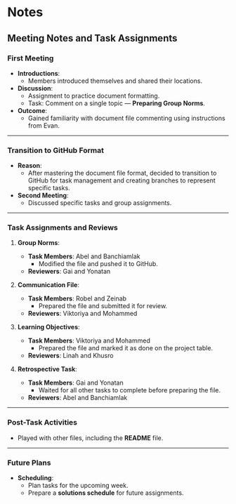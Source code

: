# Notes

## Meeting Notes and Task Assignments

### First Meeting

- **Introductions**:
  - Members introduced themselves and shared their locations.
- **Discussion**:
  - Assignment to practice document formatting.
  - Task: Comment on a single topic — **Preparing Group Norms**.
- **Outcome**:
  - Gained familiarity with document file commenting using instructions from Evan.

---

### Transition to GitHub Format

- **Reason**:
  - After mastering the document file format, decided to transition to GitHub for task management and creating branches to represent specific tasks.
- **Second Meeting**:
  - Discussed specific tasks and group assignments.

---

### Task Assignments and Reviews

1. **Group Norms**:
   - **Task Members**: Abel and Banchiamlak
     - Modified the file and pushed it to GitHub.
   - **Reviewers**: Gai and Yonatan

2. **Communication File**:
   - **Task Members**: Robel and Zeinab
     - Prepared the file and submitted it for review.
   - **Reviewers**: Viktoriya and Mohammed

3. **Learning Objectives**:
   - **Task Members**: Viktoriya and Mohammed
     - Prepared the file and marked it as done on the project table.
   - **Reviewers**: Linah and Khusro

4. **Retrospective Task**:
   - **Task Members**: Gai and Yonatan
     - Waited for all other tasks to complete before preparing the file.
   - **Reviewers**: Abel and Banchiamlak

---

### Post-Task Activities

- Played with other files, including the **README** file.

---

### Future Plans

- **Scheduling**:
  - Plan tasks for the upcoming week.
  - Prepare a **solutions schedule** for future assignments.
